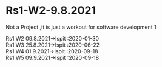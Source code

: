 # Rs1-W2-9.8.2021
Not a Project ,it is just a workout for software development 1

Rs1 W2 09.8.2021->Ispit :2020-01-30  
Rs1 W3 25.8.2021->Ispit :2020-06-22  
Rs1 W4 01.9.2021->Ispit :2020-09-18  
Rs1 W5 09.9.2021->Ispit :2020-09-18
